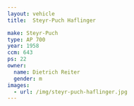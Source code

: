 ```yaml
---
layout: vehicle
title:  Steyr-Puch Haflinger

make: Steyr-Puch
type: AP 700
year: 1958
ccm: 643
ps: 22
owner:
  name: Dietrich Reiter
  gender: m
images:
  - url: /img/steyr-puch-haflinger.jpg
---
```

